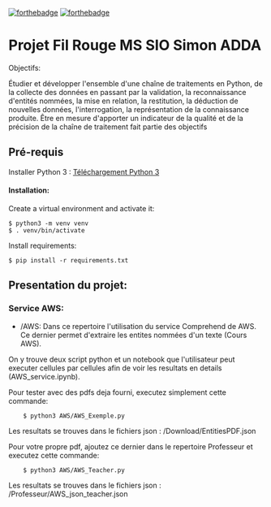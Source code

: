 [![forthebadge](https://forthebadge.com/images/badges/made-with-python.svg)](https://forthebadge.com) [![forthebadge](https://forthebadge.com/images/badges/built-with-love.svg)](https://forthebadge.com)

# Projet Fil Rouge MS SIO Simon ADDA 

Objectifs:

Étudier et développer l'ensemble d'une chaîne de traitements en Python, de la collecte des données en passant par la validation, la reconnaissance d'entités nommées, la mise en relation, la restitution, la déduction de  nouvelles données, l'interrogation, la représentation de la connaissance produite. Être en mesure d'apporter un indicateur de la qualité et de la précision de la chaîne de traitement fait partie des objectifs

## Pré-requis

Installer Python 3 : [Téléchargement Python 3](https://www.python.org/downloads/)


#### Installation:

Create a virtual environment and activate it:

    $ python3 -m venv venv
    $ . venv/bin/activate

Install requirements:

    $ pip install -r requirements.txt

## Presentation du projet:

### Service AWS:

- /AWS: Dans ce repertoire l'utilisation du service Comprehend de AWS. Ce dernier permet d'extraire les entites nommées d'un texte (Cours AWS).

On y trouve deux script python et un notebook que l'utilisateur peut executer cellules par cellules afin de voir les resultats en details (AWS_service.ipynb).

Pour tester avec des pdfs deja fourni, executez simplement cette commande:

        $ python3 AWS/AWS_Exemple.py

Les resultats se trouves dans le fichiers json : /Download/EntitiesPDF.json

Pour votre propre pdf, ajoutez ce dernier dans le repertoire Professeur et executez cette commande:

        $ python3 AWS/AWS_Teacher.py

Les resultats se trouves dans le fichiers json : /Professeur/AWS_json_teacher.json
